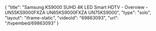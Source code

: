 {
    "title": "Samsung KS9000 SUHD 4K LED Smart HDTV - Overview - UN55KS9000FXZA  UN65KS9000FXZA  UN75KS9000",
    "type": "solo",
    "layout": "iframe-static",
    "videoId": "69863093",
    "url": "\/tvpembed\/69863093"
}